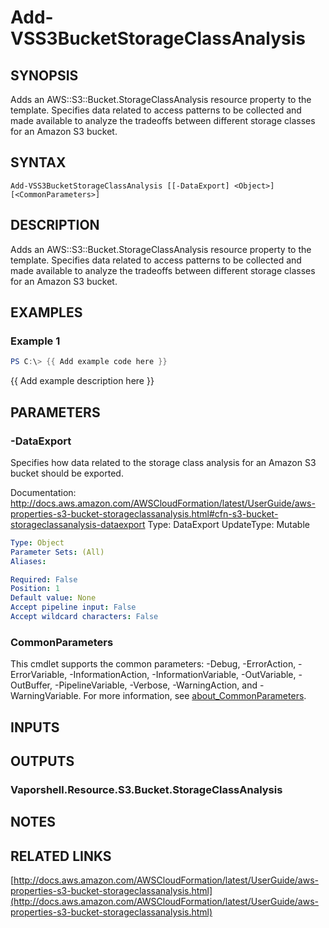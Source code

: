 # Add-VSS3BucketStorageClassAnalysis

## SYNOPSIS
Adds an AWS::S3::Bucket.StorageClassAnalysis resource property to the template.
Specifies data related to access patterns to be collected and made available to analyze the tradeoffs between different storage classes for an Amazon S3 bucket.

## SYNTAX

```
Add-VSS3BucketStorageClassAnalysis [[-DataExport] <Object>] [<CommonParameters>]
```

## DESCRIPTION
Adds an AWS::S3::Bucket.StorageClassAnalysis resource property to the template.
Specifies data related to access patterns to be collected and made available to analyze the tradeoffs between different storage classes for an Amazon S3 bucket.

## EXAMPLES

### Example 1
```powershell
PS C:\> {{ Add example code here }}
```

{{ Add example description here }}

## PARAMETERS

### -DataExport
Specifies how data related to the storage class analysis for an Amazon S3 bucket should be exported.

Documentation: http://docs.aws.amazon.com/AWSCloudFormation/latest/UserGuide/aws-properties-s3-bucket-storageclassanalysis.html#cfn-s3-bucket-storageclassanalysis-dataexport
Type: DataExport
UpdateType: Mutable

```yaml
Type: Object
Parameter Sets: (All)
Aliases:

Required: False
Position: 1
Default value: None
Accept pipeline input: False
Accept wildcard characters: False
```

### CommonParameters
This cmdlet supports the common parameters: -Debug, -ErrorAction, -ErrorVariable, -InformationAction, -InformationVariable, -OutVariable, -OutBuffer, -PipelineVariable, -Verbose, -WarningAction, and -WarningVariable. For more information, see [about_CommonParameters](http://go.microsoft.com/fwlink/?LinkID=113216).

## INPUTS

## OUTPUTS

### Vaporshell.Resource.S3.Bucket.StorageClassAnalysis
## NOTES

## RELATED LINKS

[http://docs.aws.amazon.com/AWSCloudFormation/latest/UserGuide/aws-properties-s3-bucket-storageclassanalysis.html](http://docs.aws.amazon.com/AWSCloudFormation/latest/UserGuide/aws-properties-s3-bucket-storageclassanalysis.html)

